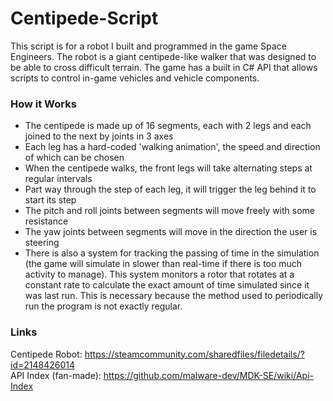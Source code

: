 # Centipede-Script

This script is for a robot I built and programmed in the game Space Engineers. The robot is a giant centipede-like walker that was designed to be able to cross difficult terrain. The game has a built in C# API that allows scripts to control in-game vehicles and vehicle components.

### How it Works
- The centipede is made up of 16 segments, each with 2 legs and each joined to the next by joints in 3 axes
- Each leg has a hard-coded 'walking animation', the speed and direction of which can be chosen
- When the centipede walks, the front legs will take alternating steps at regular intervals
- Part way through the step of each leg, it will trigger the leg behind it to start its step
- The pitch and roll joints between segments will move freely with some resistance
- The yaw joints between segments will move in the direction the user is steering
- There is also a system for tracking the passing of time in the simulation (the game will simulate in slower than real-time if there is too much activity to manage). This system monitors a rotor that rotates at a constant rate to calculate the exact amount of time simulated since it was last run. This is necessary because the method used to periodically run the program is not exactly regular.

### Links
Centipede Robot: https://steamcommunity.com/sharedfiles/filedetails/?id=2148426014  
API Index (fan-made): https://github.com/malware-dev/MDK-SE/wiki/Api-Index
